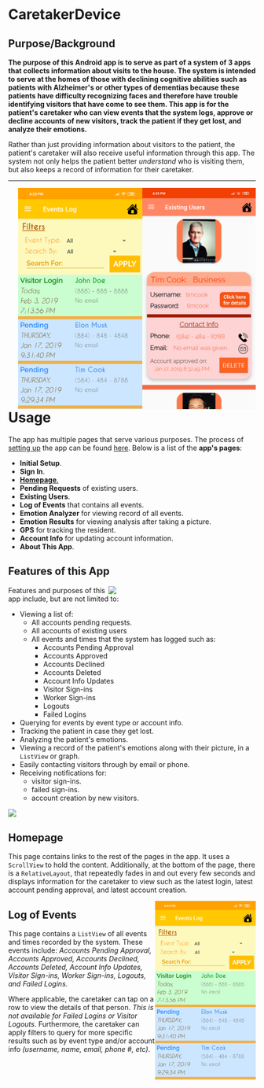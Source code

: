 # CaretakerDevice
## Purpose/Background

**The purpose of this Android app is to serve as part of a system of 3 apps that collects information about visits to the house. The system is intended to serve at the homes of those with declining cognitive abilities such as patients with Alzheimer's or other types of dementias because these patients have difficulty recognizing faces and therefore have trouble identifying visitors that have come to see them. This app is for the patient's caretaker who can view events that the system logs, approve or decline accounts of new visitors, track the patient if they get lost, and analyze their emotions.**

Rather than just providing information about visitors to the patient, the patient's caretaker will also receive useful information through this app. The system not only helps the patient better *understand* who is visiting them, but also keeps a record of information for their caretaker.

-----

<img src="https://github.com/ishaanjav/InfoSystemV1-Caretaker_Device/blob/master/Existing%20Users.png" height="450" align ="right">
<img src="https://github.com/ishaanjav/InfoSystemV1-Caretaker_Device/blob/master/Log%20of%20Events.png" height="450" align ="right">

# Usage

The app has multiple pages that serve various purposes. The process of [setting up](#setup) the app can be found [here](#setup). Below is a list of the **app's pages**:

- **Initial Setup**.
- **Sign In**.
- [**Homepage**.](#homepage)
- **Pending Requests** of existing users.
- **Existing Users**.
- **Log of Events** that contains all events.
- **Emotion Analyzer** for viewing record of all events.
- **Emotion Results** for viewing analysis after taking a picture.
- **GPS** for tracking the resident.
- **Account Info** for updating account information.
- **About This App**.

## Features of this App

<img src="https://github.com/ishaanjav/InfoSystemV1-Caretaker_Device/blob/master/Usage%20Demo.gif" width="300" align="right">

Features and purposes of this app include, but are not limited to:

- Viewing a list of:
  * All accounts pending requests.
  * All accounts of existing users
  * All events and times that the system has logged such as:
    * Accounts Pending Approval
    * Accounts Approved
    * Accounts Declined
    * Accounts Deleted
    * Account Info Updates
    * Visitor Sign-ins
    * Worker Sign-ins
    * Logouts
    * Failed Logins
- Querying for events by event type or account info.
- Tracking the patient in case they get lost.
- Analyzing the patient's emotions.
- Viewing a record of the patient's emotions along with their picture, in a `ListView` or graph.
- Easily contacting visitors through by email or phone.
- Receiving notifications for: 
  * visitor sign-ins.
  * failed sign-ins.
  * account creation by new visitors.

<img src="https://github.com/ishaanjav/InfoSystemV1-Caretaker_Device/blob/master/Homepage%20Demo.gif" width="205" align="left">

<br/>

## Homepage

This page contains links to the rest of the pages in the app. It uses a `ScrollView` to hold the content. Additionally, at the bottom of the page, there is a `RelativeLayout`, that repeatedly fades in and out every few seconds and displays information for the caretaker to view such as the latest login, latest account pending approval, and latest account creation.

<img src="https://github.com/ishaanjav/InfoSystemV1-Caretaker_Device/blob/master/Log%20of%20Events.png" width="205" align="right">

## Log of Events

This page contains a `ListView` of all events and times recorded by the system. These events include: 
*Accounts Pending Approval, Accounts Approved, Accounts Declined, Accounts Deleted, Account Info Updates, Visitor Sign-ins, Worker Sign-ins, Logouts, and Failed Logins.*

Where applicable, the caretaker can tap on a row to view the details of that person. *This is not available for Failed Logins or Visitor Logouts*. Furthermore, the caretaker can apply filters to query for more specific results such as by event type and/or account info *(username, name, email, phone #, etc)*. 

